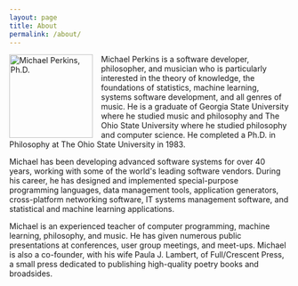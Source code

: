 ```yaml
---
layout: page
title: About
permalink: /about/
---
```


<img src="/assets/images/michael_perkins.jpg" alt="Michael Perkins, Ph.D." width="150" height="150" style="float: left; margin: 0px 15px 0px 0px;">

Michael Perkins is a software developer, philosopher, and musician who is particularly interested in the theory of knowledge, the foundations of statistics, machine learning, systems software development, and all genres of music. He is a graduate of Georgia State University where he studied music and philosophy and The Ohio State University where he studied philosophy and computer science. He completed a Ph.D. in Philosophy at The Ohio State University in 1983.

Michael has been developing advanced software systems for over 40 years, working with some of the world's leading software vendors. During his career, he has designed and implemented special-purpose programming languages, data management tools, application generators, cross-platform networking software, IT systems management software, and statistical and machine learning applications.

Michael is an experienced teacher of computer programming, machine learning, philosophy, and music. He has given numerous public presentations at conferences, user group meetings, and meet-ups. Michael is also a co-founder, with his wife Paula J. Lambert, of Full/Crescent Press, a small press dedicated to publishing high-quality poetry books and broadsides.

